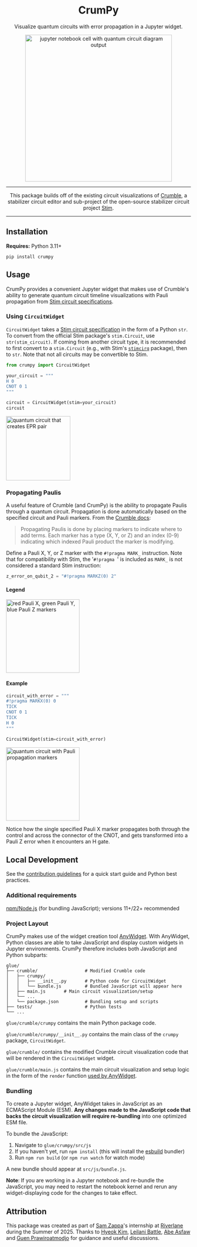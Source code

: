 <div align="center">

# CrumPy

Visualize quantum circuits with error propagation in a Jupyter widget.

<img src="https://i.imgur.com/LVu7H1l.png" alt="jupyter notebook cell with quantum circuit diagram output" width=400>

---

This package builds off of the existing circuit visualizations of
[Crumble](https://algassert.com/crumble), a stabilizer circuit editor and
sub-project of the open-source stabilizer circuit project
[Stim](https://github.com/quantumlib/Stim).

</div>

---

## Installation

**Requires:** Python 3.11+

```console
pip install crumpy
```

## Usage

CrumPy provides a convenient Jupyter widget that makes use of Crumble's ability
to generate quantum circuit timeline visualizations with Pauli propagation from
[Stim circuit specifications](https://github.com/quantumlib/Stim/blob/main/doc/file_format_stim_circuit.md#the-stim-circuit-file-format-stim).

### Using `CircuitWidget`

`CircuitWidget` takes a
[Stim circuit specification](https://github.com/quantumlib/Stim/blob/main/doc/file_format_stim_circuit.md#the-stim-circuit-file-format-stim)
in the form of a Python `str`. To convert from the official Stim package's
`stim.Circuit`, use `str(stim_circuit)`. If coming from another circuit type, it
is recommended to first convert to a `stim.Circuit` (e.g., with Stim's
[`stimcirq`](https://github.com/quantumlib/Stim/tree/main/glue/cirq) package),
then to `str`. Note that not all circuits may be convertible to Stim.

```python
from crumpy import CircuitWidget

your_circuit = """
H 0
CNOT 0 1
"""

circuit = CircuitWidget(stim=your_circuit)
circuit
```

<img src="https://i.imgur.com/AOM0soZ.png" alt="quantum circuit that creates EPR pair" width=175>

### Propagating Paulis

A useful feature of Crumble (and CrumPy) is the ability to propagate Paulis
through a quantum circuit. Propagation is done automatically based on the
specified circuit and Pauli markers. From the
[Crumble docs](https://github.com/quantumlib/Stim/tree/main/glue/crumble#readme):

> Propagating Paulis is done by placing markers to indicate where to add terms.
> Each marker has a type (X, Y, or Z) and an index (0-9) indicating which
> indexed Pauli product the marker is modifying.

Define a Pauli X, Y, or Z marker with the `#!pragma MARK_` instruction. Note
that for compatibility with Stim, the '`#!pragma `' is included as `MARK_` is
not considered a standard Stim instruction:

```python
z_error_on_qubit_2 = "#!pragma MARKZ(0) 2"
```

#### Legend

<img src="https://i.imgur.com/Zt0G5k8.png" alt="red Pauli X, green Pauli Y, blue Pauli Z markers" width=200>

#### Example

```python
circuit_with_error = """
#!pragma MARKX(0) 0
TICK
CNOT 0 1
TICK
H 0
"""

CircuitWidget(stim=circuit_with_error)
```

<img src="https://i.imgur.com/5CH1OFQ.png" alt="quantum circuit with Pauli propagation markers" width=200>

Notice how the single specified Pauli X marker propagates both through the
control and across the connector of the CNOT, and gets transformed into a Pauli
Z error when it encounters an H gate.

## Local Development

See the [contribution guidelines](.github/CONTRIBUTING.md) for a quick start
guide and Python best practices.

### Additional requirements

[npm/Node.js](https://docs.npmjs.com/downloading-and-installing-node-js-and-npm)
(for bundling JavaScript); versions 11+/22+ recommended

### Project Layout

CrumPy makes use of the widget creation tool
[AnyWidget](https://anywidget.dev/). With AnyWidget, Python classes are able to
take JavaScript and display custom widgets in Jupyter environments. CrumPy
therefore includes both JavaScript and Python subparts:

```text
glue/
├── crumble/                  # Modified Crumble code
│   ├── crumpy/
│   │   ├── __init__.py       # Python code for CircuitWidget
│   │   └── bundle.js         # Bundled JavaScript will appear here
│   ├── main.js       # Main circuit visualization/setup
│   └── ...
│   └── package.json          # Bundling setup and scripts
├── tests/                    # Python tests
└── ...
```

`glue/crumble/crumpy` contains the main Python package code.

`glue/crumble/crumpy/__init__.py` contains the main class of the `crumpy` package,
`CircuitWidget`.

`glue/crumble/` contains the modified Crumble circuit visualization code that
will be rendered in the `CircuitWidget` widget.

`glue/crumble/main.js` contains the main circuit visualization and setup logic
in the form of the `render` function
[used by AnyWidget](https://anywidget.dev/en/afm/#anywidget-front-end-module-afm).

### Bundling

To create a Jupyter widget, AnyWidget takes in JavaScript as an ECMAScript
Module (ESM). **Any changes made to the JavaScript code that backs the circuit
visualization will require re-bundling** into one optimized ESM file.

To bundle the JavaScript:

1. Navigate to `glue/crumpy/src/js`
2. If you haven't yet, run `npm install` (this will install the
   [esbuild](https://esbuild.github.io/) bundler)
3. Run `npm run build` (or `npm run watch` for watch mode)

A new bundle should appear at `src/js/bundle.js`.

**Note**: If you are working in a Jupyter notebook and re-bundle the JavaScript,
you may need to restart the notebook kernel and rerun any widget-displaying code
for the changes to take effect.

<!-- SPHINX-START -->

<!-- prettier-ignore-start -->
[pypi-link]:                https://pypi.org/project/crumpy/
[pypi-platforms]:           https://img.shields.io/pypi/pyversions/crumpy
[pypi-version]:             https://img.shields.io/pypi/v/crumpy

<!-- prettier-ignore-end -->

## Attribution

This package was created as part of [Sam Zappa](https://github.com/zzzappy)'s
internship at [Riverlane](https://github.com/riverlane) during the Summer
of 2025. Thanks to [Hyeok Kim](https://github.com/see-mike-out),
[Leilani Battle](https://github.com/leibatt), [Abe Asfaw](https://github.com/aasfaw) 
and [Guen Prawiroatmodjo](https://github.com/guenp) for guidance and useful discussions.
